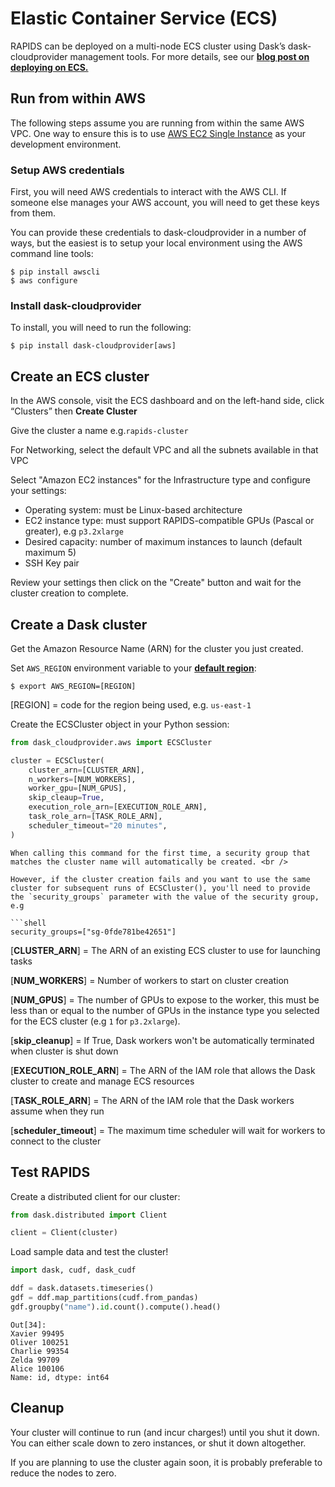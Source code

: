 # Elastic Container Service (ECS)

RAPIDS can be deployed on a multi-node ECS cluster using Dask’s dask-cloudprovider management tools. For more details, see our **[blog post on
deploying on ECS.](https://medium.com/rapids-ai/getting-started-with-rapids-on-aws-ecs-using-dask-cloud-provider-b1adfdbc9c6e)**

## Run from within AWS

The following steps assume you are running from within the same AWS VPC. One way to ensure this is to use
[AWS EC2 Single Instance](https://docs.rapids.ai/deployment/stable/cloud/aws/ec2.html) as your development environment.

### Setup AWS credentials

First, you will need AWS credentials to interact with the AWS CLI. If someone else manages your AWS account, you will need to
get these keys from them. <br />

You can provide these credentials to dask-cloudprovider in a number of ways, but the easiest is to setup your
local environment using the AWS command line tools:

```shell
$ pip install awscli
$ aws configure
```

### Install dask-cloudprovider

To install, you will need to run the following:

```shell
$ pip install dask-cloudprovider[aws]
```

## Create an ECS cluster

In the AWS console, visit the ECS dashboard and on the left-hand side, click “Clusters” then **Create Cluster**

Give the cluster a name e.g.`rapids-cluster`

For Networking, select the default VPC and all the subnets available in that VPC

Select "Amazon EC2 instances" for the Infrastructure type and configure your settings:

- Operating system: must be Linux-based architecture
- EC2 instance type: must support RAPIDS-compatible GPUs (Pascal or greater), e.g `p3.2xlarge`
- Desired capacity: number of maximum instances to launch (default maximum 5)
- SSH Key pair

Review your settings then click on the "Create" button and wait for the cluster creation to complete.

## Create a Dask cluster

Get the Amazon Resource Name (ARN) for the cluster you just created.

Set `AWS_REGION` environment variable to your **[default region](https://docs.aws.amazon.com/AWSEC2/latest/UserGuide/using-regions-availability-zones.html#concepts-regions)**:

```shell
$ export AWS_REGION=[REGION]
```

[REGION] = code for the region being used, e.g. `us-east-1`

Create the ECSCluster object in your Python session:

```python
from dask_cloudprovider.aws import ECSCluster

cluster = ECSCluster(
    cluster_arn=[CLUSTER_ARN],
    n_workers=[NUM_WORKERS],
    worker_gpu=[NUM_GPUS],
    skip_cleaup=True,
    execution_role_arn=[EXECUTION_ROLE_ARN],
    task_role_arn=[TASK_ROLE_ARN],
    scheduler_timeout="20 minutes",
)
```

````{note}
When calling this command for the first time, a security group that matches the cluster name will automatically be created. <br />

However, if the cluster creation fails and you want to use the same cluster for subsequent runs of ECSCluster(), you'll need to provide the `security_groups` parameter with the value of the security group, e.g

```shell
security_groups=["sg-0fde781be42651"]

````

[**CLUSTER_ARN**] = The ARN of an existing ECS cluster to use for launching tasks <br />

[**NUM_WORKERS**] = Number of workers to start on cluster creation <br />

[**NUM_GPUS**] = The number of GPUs to expose to the worker, this must be less than or equal to the number of GPUs in the instance type you selected for the ECS cluster (e.g `1` for `p3.2xlarge`).<br />

[**skip_cleanup**] = If True, Dask workers won't be automatically terminated when cluster is shut down <br />

[**EXECUTION_ROLE_ARN**] = The ARN of the IAM role that allows the Dask cluster to create and manage ECS resources <br />

[**TASK_ROLE_ARN**] = The ARN of the IAM role that the Dask workers assume when they run <br />

[**scheduler_timeout**] = The maximum time scheduler will wait for workers to connect to the cluster

## Test RAPIDS

Create a distributed client for our cluster:

```python
from dask.distributed import Client

client = Client(cluster)
```

Load sample data and test the cluster!

```python
import dask, cudf, dask_cudf

ddf = dask.datasets.timeseries()
gdf = ddf.map_partitions(cudf.from_pandas)
gdf.groupby("name").id.count().compute().head()
```

```shell
Out[34]:
Xavier 99495
Oliver 100251
Charlie 99354
Zelda 99709
Alice 100106
Name: id, dtype: int64
```

## Cleanup

Your cluster will continue to run (and incur charges!) until you shut it down. You can either scale down to zero instances, or shut it down altogether. <br />

If you are planning to use the cluster again soon, it is probably preferable to reduce the nodes to zero.

```{relatedexamples}

```
